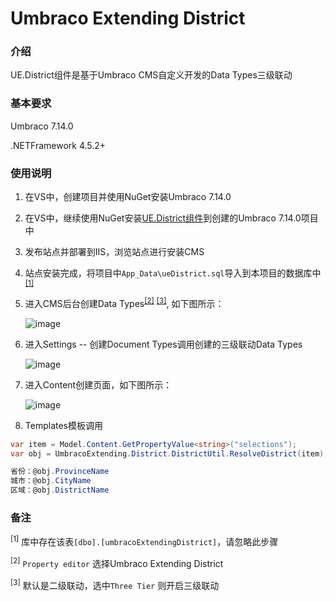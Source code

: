 # Umbraco Extending District #

### 介绍
UE.District组件是基于Umbraco CMS自定义开发的Data Types三级联动

### 基本要求

Umbraco 7.14.0

.NETFramework 4.5.2+

### 使用说明

1. 在VS中，创建项目并使用NuGet安装Umbraco 7.14.0
2. 在VS中，继续使用NuGet安装[UE.District组件](https://www.nuget.org/packages/UmbracoExtending.District "点击获取UE.District组件")到创建的Umbraco 7.14.0项目中
3. 发布站点并部署到IIS，浏览站点进行安装CMS

4. 站点安装完成，将项目中`App_Data\ueDistrict.sql`导入到本项目的数据库中<sup>[[1]](javascript(0); "库中存在该表[dbo].[umbracoExtendingDistrict]，请忽略此步骤")</sup>

5. 进入CMS后台创建Data Types<sup>[[2]](javascript(0); "Property editor选择Umbraco Extending District")</sup> <sup>[[3]](javascript(0); "默认是二级联动，选中Three Tier则开启三级联动")</sup>, 如下图所示：

    ![image](https://raw.githubusercontent.com/omp2013/UmbracoExtindingDocs/master/district/images/DataTypes.jpg)

6. 进入Settings -- 创建Document Types调用创建的三级联动Data Types

    ![image](https://raw.githubusercontent.com/omp2013/UmbracoExtindingDocs/master/district/images/doc_type.jpg)

7. 进入Content创建页面，如下图所示：

    ![image](https://raw.githubusercontent.com/omp2013/UmbracoExtindingDocs/master/district/images/Rendering.jpg)

8. Templates模板调用
```C#
var item = Model.Content.GetPropertyValue<string>("selections");
var obj = UmbracoExtending.District.DistrictUtil.ResolveDistrict(item);

省份：@obj.ProvinceName
城市：@obj.CityName
区域：@obj.DistrictName
```


### 备注

<sup>[1]</sup> 库中存在该表`[dbo].[umbracoExtendingDistrict]`，请忽略此步骤

<sup>[2]</sup> `Property editor` 选择Umbraco Extending District

<sup>[3]</sup> 默认是二级联动，选中`Three Tier` 则开启三级联动
